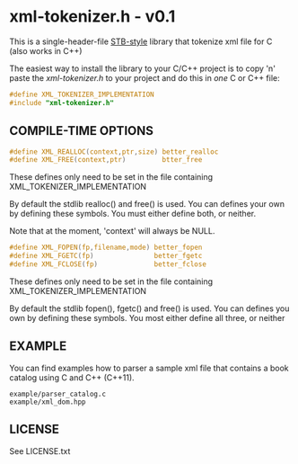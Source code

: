 xml-tokenizer.h - v0.1
======================

This is a single-header-file [STB-style](https://github.com/nothings/stb/blob/master/docs/stb_howto.txt)
library that tokenize xml file for C (also works in C++)

The easiest way to install the library to your C/C++ project is to copy 'n' paste the *xml-tokenizer.h*
to your project and do this in *one* C or C++ file:

``` C
#define XML_TOKENIZER_IMPLEMENTATION
#include "xml-tokenizer.h"
```

COMPILE-TIME OPTIONS
--------------------

``` C
#define XML_REALLOC(context,ptr,size) better_realloc
#define XML_FREE(context,ptr)         btter_free
```

These defines only need to be set in the file containing XML_TOKENIZER_IMPLEMENTATION    

By default the stdlib realloc() and free() is used. You can defines your own by defining these symbols. You must either define both, or neither.

Note that at the moment, 'context' will always be NULL.

``` C
#define XML_FOPEN(fp,filename,mode) better_fopen
#define XML_FGETC(fp)               better_fgetc
#define XML_FCLOSE(fp)              better_fclose
```

These defines only need to be set in the file containing XML_TOKENIZER_IMPLEMENTATION

By default the stdlib fopen(), fgetc() and free() is used. You can defines you own by defining these symbols. You most either define all three, or neither

EXAMPLE
-------

You can find examples how to parser a sample xml file that contains a book catalog using C and C++ (C++11).

```
example/parser_catalog.c
example/xml_dom.hpp
```

LICENSE
-------

See LICENSE.txt
